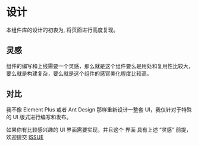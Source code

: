 # 设计

本组件库的设计的初衷为, 将页面进行高度复现。

## 灵感

组件的编写和上线需要一个灵感，那么就是这个组件要么是用处和复用性比较大，要么就是构建复杂，要么就是这个组件的感官美化程度比较高。

## 对比

我不像 Element Plus 或者 Ant Design 那样重新设计一整套 UI，我仅针对于特殊的 UI 版式进行编写和发布。

如果你有比较感兴趣的 UI 界面需要实现，并且这个 界面 具有上述 “灵感” 前提，欢迎提交 <a href="https://github.com/iqseternal/suey-rokcetry/issues">ISSUE</a>
